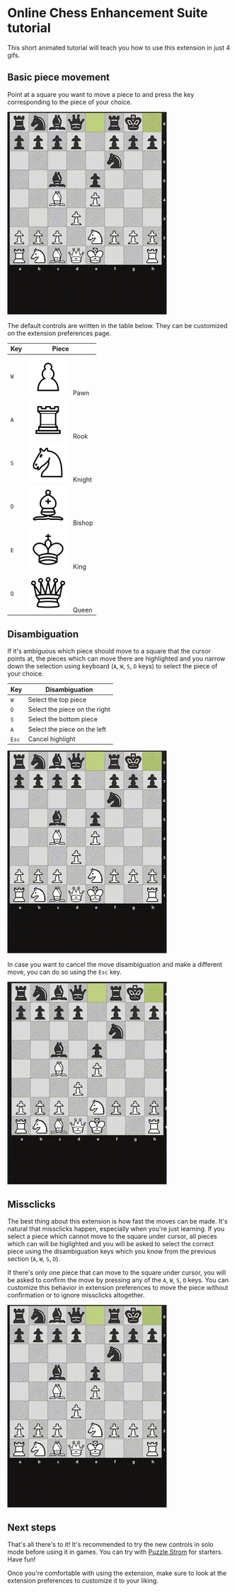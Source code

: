# Online Chess Enhancement Suite tutorial

This short animated tutorial will teach you how to use this extension in just 4 gifs.

## Basic piece movement

Point at a square you want to move a piece to and press the key corresponding to the piece of your choice.

![Basic piece movement](../docs/basics.gif)

The default controls are written in the table below. They can be customized on the extension preferences page.

Key | Piece
--- | ----------
`W` | ![Pawn](../src/vendor/cburnett/white-pawn.svg) &nbsp; Pawn
`A` | ![Rook](../src/vendor/cburnett/white-rook.svg) &nbsp; Rook
`S` | ![Knight](../src/vendor/cburnett/white-knight.svg) &nbsp; Knight
`D` | ![Bishop](../src/vendor/cburnett/white-bishop.svg) &nbsp; Bishop
`E` | ![King](../src/vendor/cburnett/white-king.svg) &nbsp; King
`Q` | ![Queen](../src/vendor/cburnett/white-queen.svg) &nbsp; Queen

## Disambiguation

If it's ambiguous which piece should move to a square that the cursor points at, the pieces which can move there are highlighted
and you narrow down the selection using keyboard (`A`, `W`, `S`, `D` keys) to select the piece of your choice.

Key | Disambiguation
----|----
`W` | Select the top piece
`D` | Select the piece on the right
`S` | Select the bottom piece
`A` | Select the piece on the left
`Esc` | Cancel highlight

![Demo of move disambiguation](../docs/disambiguation.gif)

In case you want to cancel the move disambiguation and make a different move, you can do so using the `Esc` key.

![How to cancel move disambiguation](../docs/cancel.gif)

## Missclicks

The best thing about this extension is how fast the moves can be made.
It's natural that missclicks happen, especially when you're just learning.
If you select a piece which cannot move to the square under cursor, all pieces which can will be higlighted and you will
be asked to select the correct piece using the disambiguation keys which you know from the previous section (`A`, `W`, `S`, `D`).

If there's only one piece that can move to the square under cursor, you will be asked to confirm the move by pressing any of the `A`, `W`, `S`, `D` keys.
You can customize this behavior in extension preferences to move the piece without confirmation or to ignore missclicks altogether.


![How missclicks are handled](../docs/missclick.gif)

## Next steps

That's all there's to it!
It's recommended to try the new controls in solo mode before using it in games.
You can try with [Puzzle Strom](https://lichess.org/storm) for starters.
Have fun!

Once you're comfortable with using the extension, make sure to look at the extension preferences to customize it to your liking.
